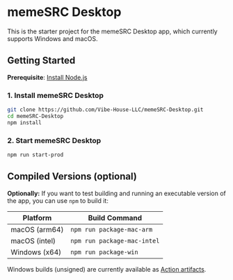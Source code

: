 # memeSRC Desktop

This is the starter project for the memeSRC Desktop app, which currently supports Windows and macOS.

## Getting Started

**Prerequisite**: [Install Node.js](https://nodejs.org/en/download)

### 1. Install memeSRC Desktop

```bash
git clone https://github.com/Vibe-House-LLC/memeSRC-Desktop.git
cd memeSRC-Desktop
npm install
```

### 2. Start memeSRC Desktop

```bash
npm run start-prod
```

## Compiled Versions (optional)

**Optionally:** If you want to test building and running an executable version of the app, you can use `npm` to build it:

| Platform | Build Command |
|-----|-----|
| macOS (arm64) | `npm run package-mac-arm` |
| macOS (intel) | `npm run package-mac-intel` |
| Windows (x64) | `npm run package-win` |

Windows builds (unsigned) are currently available as [Action artifacts](https://github.com/Vibe-House-LLC/memeSRC-Desktop/actions).
